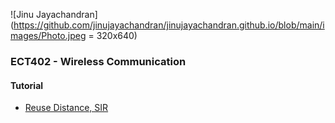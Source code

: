 ![Jinu Jayachandran](https://github.com/jinujayachandran/jinujayachandran.github.io/blob/main/images/Photo.jpeg = 320x640)

### ECT402 - Wireless Communication
#### Tutorial
+ [Reuse Distance, SIR](https://drive.google.com/file/d/1LMHgypJYCYO2pH6nV2mKElxFl6IIF0JN/view?usp=share_link)
